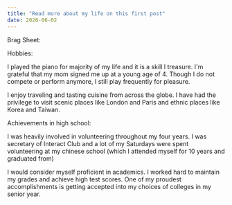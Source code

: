 ```yaml
---
title: "Read more about my life on this first post"
date: 2020-06-02
---
```


Brag Sheet:

Hobbies:

I played the piano for majority of my life and it is a skill I treasure. I'm grateful that my mom signed me up at a young age of 
4. Though I do not compete or perform anymore, I still play frequently for pleasure.

I enjoy traveling and tasting cuisine from across the globe. I have had the privilege to visit scenic places like London
and Paris and ethnic places like Korea and Taiwan.

Achievements in high school:

I was heavily involved in volunteering throughout my four years. I was secretary of Interact Club and a lot of my Saturdays were
spent volunteering at my chinese school (which I attended myself for 10 years and graduated from)

I would consider myself proficient in academics. I worked hard to maintain my grades and achieve high test scores.
One of my proudest accomplishments is getting accepted into my choices of colleges in my senior year. 
